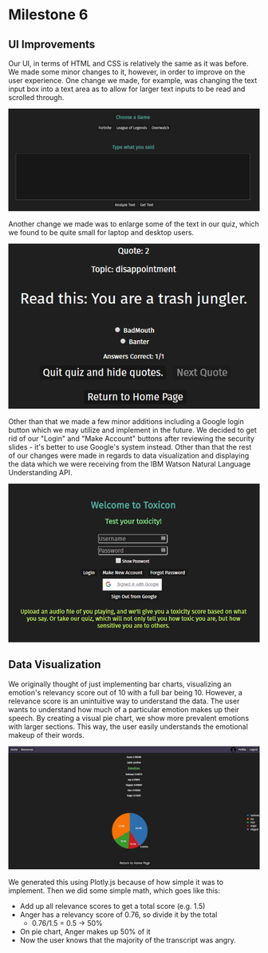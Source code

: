 # Milestone 6

## UI Improvements

Our UI, in terms of HTML and CSS is relatively the same as it was before. We made some minor changes to it, however, in order to improve on the user experience. One change we made, for example, was changing the text input box into a text area as to allow for larger text inputs to be read and scrolled through. 

![](/m6-screenshots/larger-text-area.png)

Another change we made was to enlarge some of the text in our quiz, which we found to be quite small for laptop and desktop users. 

![](/m6-screenshots/larger-text-quiz.png)

Other than that we made a few minor additions including a Google login button which we may utilize and implement in the future. We decided to get rid of our "Login" and "Make Account" buttons after reviewing the security slides - it's better to use Google's system instead. Other than that the rest of our changes were made in regards to data visualization and displaying the data which we were receiving from the IBM Watson Natural Language Understanding API.

![](/m6-screenshots/implemented-google-login.png)

## Data Visualization

We originally thought of just implementing bar charts, visualizing an emotion's relevancy score out of 10 with a full bar being 10. However, a relevance score is an unintuitive way to understand the data. The user wants to understand how much of a particular emotion makes up their speech. By creating a visual pie chart, we show more prevalent emotions with larger sections. This way, the user easily understands the emotional makeup of their words.

![](/m6-screenshots/emotion-pie-chart.png)

We generated this using Plotly.js because of how simple it was to implement. Then we did some simple math, which goes like this:
- Add up all relevance scores to get a total score (e.g. 1.5)
- Anger has a relevancy score of 0.76, so divide it by the total
  - 0.76/1.5 = 0.5 -> 50%
- On pie chart, Anger makes up 50% of it
- Now the user knows that the majority of the transcript was angry.
